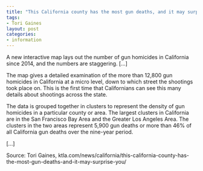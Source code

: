 ```yaml
---
title: "This California county has the most gun deaths, and it may surprise you"
tags:
- Tori Gaines
layout: post
categories:
- information
---
```


A new interactive map lays out the number of gun homicides in California since 2014, and the numbers are staggering. \[...\]

The map gives a detailed examination of the more than 12,800 gun homicides in California at a micro level, down to which street the shootings took place on. This is the first time that Californians can see this many details about shootings across the state.

The data is grouped together in clusters to represent the density of gun homicides in a particular county or area. The largest clusters in California are in the San Francisco Bay Area and the Greater Los Angeles Area. The clusters in the two areas represent 5,900 gun deaths or more than 46% of all California gun deaths over the nine-year period.

\[...\]

Source: Tori Gaines, ktla.com/news/california/this-california-county-has-the-most-gun-deaths-and-it-may-surprise-you/
